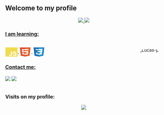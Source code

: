 

<h2>Welcome to my profile</h2>

<div align="center">
  <a href="https://github.com/lucxsapollo">
  <img height="180em" src="https://github-readme-stats.vercel.app/api?username=lucxsapollo&show_icons=true&theme=gruvbox&include_all_commits=true&count_private=true"/>
  <img height="180em" src="https://github-readme-stats.vercel.app/api/top-langs/?username=lucxsapollo&layout=compact&langs_count=7&theme=gruvbox"/>
</div>
  
  <h3>I am learning:</h3>
  <div style="display: inline_block"><br>
  <img align="center" alt="Lucas-Js" height="30" width="40" src="https://raw.githubusercontent.com/devicons/devicon/master/icons/javascript/javascript-plain.svg">
  <img align="center" alt="Lucas-HTML" height="30" width="40" src="https://raw.githubusercontent.com/devicons/devicon/master/icons/html5/html5-original.svg">
  <img align="center" alt="Lucas-CSS" height="30" width="40" src="https://raw.githubusercontent.com/devicons/devicon/master/icons/css3/css3-original.svg">
  <img align="right" alt="Lucas-pic" height="150" style="border-radius:50px;" 
  src="https://cdn.discordapp.com/emojis/809918563435544576.png?size=96"

 </div>
 
    
  <h3>Contact me:</h3>
    
  <div> 
<a href="https://instagram.com/lucxsapollo" target="_blank"><img align="center" img src="https://img.shields.io/badge/-Instagram-%23E4405F?style=for-the-badge&logo=instagram&logoColor=white" target="_blank"></a>
<a href="https://t.me/lucxsapollo" target="_blank"><img align="center" img src="https://img.shields.io/badge/Telegram-2CA5E0?style=for-the-badge&logo=telegram&logoColor=white" target="_blank"></a> 
    </div><br>
    
  <div>   
    <h3>Visits on my profile:</h3>
 <p align="center"> 
   <img alingn="center" src="https://profile-counter.glitch.me/lucxsapollo/count.svg" />
 </p>
    </div>

